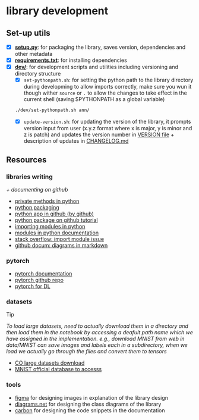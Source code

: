 # library development

## Set-up utils

- [x] **[setup.py](../setup.py)**: for packaging the library, saves version, dependencies and other metadata  
- [x] **[requirements.txt](../requirements.txt)**: for installing dependencies  
- [x] **[dev/](.)**: for development scripts and utilities including versioning and directory structure 
    - [x] `set-pythonpath.sh`: for setting the python path to the library directory during developming to allow imports correctly, make sure you wun it though wither `source` or `.` to allow the changes to take effect in the current shell (saving $PYTHONPATH as a global variable)  
    ```bash
    ./dev/set-pythonpath.sh ann/
    ```
    - [x] `update-version.sh`: for updating the version of the library, it prompts version input from user (x.y.z format where x is major, y is minor and z is patch) and updates the version number in [VERSION file](../VERSION) + description of updates in [CHANGELOG.md](./CHANGELOG.md)

## Resources

### libraries writing  
_+ documenting on github_    

- [private methods in python](https://www.datacamp.com/tutorial/python-private-methods-explained)  
- [python packaging](https://packaging.python.org/en/latest/tutorials/packaging-projects/)  
- [python app in github (by github)](https://docs.github.com/en/actions/use-cases-and-examples/building-and-testing/building-and-testing-python)   
- [python package on github tutorial](https://qbee.io/docs/tutorial-github-python.html)   
- [importing modules in python](https://www.datacamp.com/tutorial/modules-in-python?dc_referrer=https%3A%2F%2Fwww.google.com%2F)  
- [modules in python documentation](https://docs.python.org/3/tutorial/modules.html)  
- [stack overflow: import module issue](https://stackoverflow.com/questions/9383014/cant-import-my-own-modules-in-python)   
- [github docum: diagrams in markdown](https://docs.github.com/en/get-started/writing-on-github/working-with-advanced-formatting/creating-diagrams)  

### pytorch

* [pytorch documentation](https://pytorch.org/docs/stable/index.html)  
* [pytorch github repo](https://github.com/pytorch/pytorch)
* [pytorch for DL](https://www.learnpytorch.io/)  

### datasets

> [!TIP]
> _To load large datasets, need to actually download them in a directory and then load them in the notebook by accessing a deafult path name which we have assigned in the implementation. e.g., download MNIST from web in data/MNIST can save images and labels each in a subdirectory, when we load we actually go through the files and convert them to tensors_

* [CO large datasets download](https://oyyarko.medium.com/google-colab-work-with-large-datasets-even-without-downloading-it-ae03a4d0433e)   
* [MNIST official database to accesss](https://yann.lecun.com/exdb/mnist/)



### tools

- [figma](https://www.figma.com/) for designing images in explanation of the library design  
- [diagrams.net](https://app.diagrams.net/) for designing the class diagrams of the library  
- [carbon](https://carbon.now.sh/) for designing the code snippets in the documentation  